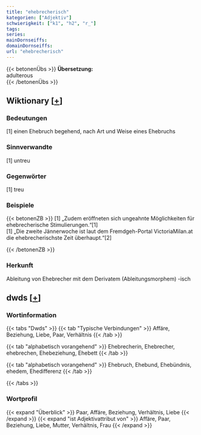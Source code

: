 ```yaml
---
title: "ehebrecherisch"
kategorien: ["Adjektiv"]
schwierigkeit: ["k1", "h2", "r_"]
tags:
series:
mainDornseiffs:
domainDornseiffs:
url: "ehebrecherisch"
---
```


{{< betonenÜbs >}}
**Übersetzung:**  
adulterous  
{{< /betonenÜbs >}}

## Wiktionary [[+](https://de.wiktionary.org/wiki/ehebrecherisch)]

### Bedeutungen
[1] einen Ehebruch begehend, nach Art und Weise eines Ehebruchs  

### Sinnverwandte
[1] untreu  

### Gegenwörter
[1] treu  

### Beispiele
{{< betonenZB >}}
[1] „Zudem eröffneten sich ungeahnte Möglichkeiten für ehebrecherische Stimulierungen.“[1]  
[1] „Die zweite Jännerwoche ist laut dem Fremdgeh-Portal VictoriaMilan.at die ehebrecherischste Zeit überhaupt.“[2]  

{{< /betonenZB >}}
### Herkunft
Ableitung von Ehebrecher mit dem Derivatem (Ableitungsmorphem) -isch  



## dwds [[+](https://www.dwds.de/wb/ehebrecherisch)]

### Wortinformation
{{< tabs "Dwds" >}}
{{< tab "Typische Verbindungen" >}}
Affäre, Beziehung, Liebe, Paar, Verhältnis
{{< /tab >}}

{{< tab "alphabetisch vorangehend" >}}
Ehebrecherin, Ehebrecher, ehebrechen, Ehebeziehung, Ehebett
{{< /tab >}}

{{< tab "alphabetisch vorangehend" >}}
Ehebruch, Ehebund, Ehebündnis, ehedem, Ehedifferenz
{{< /tab >}}

{{< /tabs >}}

### Wortprofil
{{< expand "Überblick" >}} Paar, Affäre, Beziehung, Verhältnis, Liebe {{< /expand >}}
{{< expand "ist Adjektivattribut von" >}} Affäre, Paar, Beziehung, Liebe, Mutter, Verhältnis, Frau {{< /expand >}}

